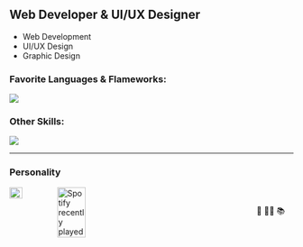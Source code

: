 ## Web Developer & UI/UX Designer
- Web Development
- UI/UX Design
- Graphic Design

### Favorite Languages & Flameworks:
![](https://skillicons.dev/icons?i=typescript,react,python,fastapi,rust)

### Other Skills:
![](https://skillicons.dev/icons?i=docker,figma,illustrator)

---

### Personality
<div style="display: flex; justify-content: space-between; align-items: center; width: 100%;">
  <div style="display: flex; gap: 16px; flex-shrink: 0;">
    <img src="https://yourtest.app/assets/16p/avatars/entj-commander.svg" width="33%" />
    <img src="https://spotify-recently-played-readme.vercel.app/api?user=21hjina3d6m43a6rsoba7vjqy&unique=true" alt="Spotify recently played" width="49%" />
  </div>
  <div style="display: flex; flex-direction: column; justify-content: center; align-items: center; width: 16%; flex-shrink: 0;">
    🎣
    🏌️‍♀️
    📚
  </div>
</div>
